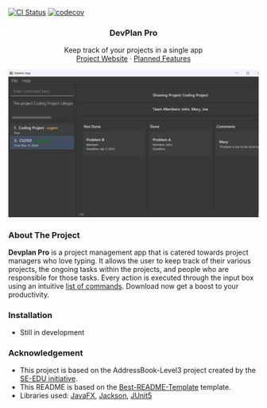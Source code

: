[![CI Status](https://github.com/AY2324S2-CS2103T-W08-4/tp/workflows/Java%20CI/badge.svg)](https://github.com/AY2324S2-CS2103T-W08-4/tp/actions)
[![codecov](https://codecov.io/gh/AY2324S2-CS2103T-W08-4/tp/graph/badge.svg?token=JRBJM9DOXE)](https://codecov.io/gh/AY2324S2-CS2103T-W08-4/tp)

<div align="center">
    <h3 align="center">DevPlan Pro</h3>
    <p align="center">
        Keep track of your projects in a single app
        <br/>
        <a href="https://ay2324s2-cs2103t-w08-4.github.io/tp/">Project Website</a>
        ·
        <a href="https://github.com/AY2324S2-CS2103T-W08-4/tp/issues">Planned Features</a>
    </p>
</div>

![Ui](docs/images/Ui.png)

### About The Project

**Devplan Pro** is a project management app that is catered towards project managers who love typing. It allows the user to keep track of their various projects, the ongoing tasks within the projects, and people who are responsible for those tasks. Every action is executed through the input box using an intuitive [list of commands](https://ay2324s2-cs2103t-w08-4.github.io/tp/UserGuide.html). Download now get a boost to your productivity.

### Installation

- Still in development

### Acknowledgement

- This project is based on the AddressBook-Level3 project created by the [SE-EDU initiative](https://se-education.org).
- This README is based on the [Best-README-Template](https://github.com/othneildrew/Best-README-Template) template.
- Libraries used: [JavaFX](https://openjfx.io/), [Jackson](https://github.com/FasterXML/jackson), [JUnit5](https://github.com/junit-team/junit5)

